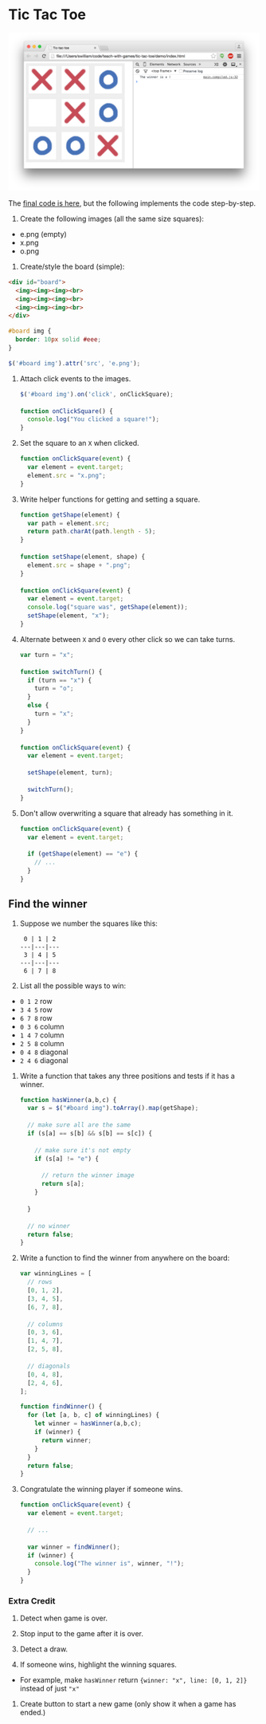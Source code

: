 # Tic Tac Toe

![screen](demo/screen.png)

The [final code is here](demo/js/main.js), but the following implements the code step-by-step.

1. Create the following images (all the same size squares):

  - e.png (empty)
  - x.png
  - o.png

1. Create/style the board (simple):

  ```html
  <div id="board">
    <img><img><img><br>
    <img><img><img><br>
    <img><img><img><br>
  </div>
  ```

  ```css
  #board img {
    border: 10px solid #eee;
  }
  ```

  ```js
  $('#board img').attr('src', 'e.png');
  ```

1. Attach click events to the images.

    ```js
    $('#board img').on('click', onClickSquare);

    function onClickSquare() {
      console.log("You clicked a square!");
    }
    ```

1. Set the square to an `X` when clicked.

    ```js
    function onClickSquare(event) {
      var element = event.target;
      element.src = "x.png";
    }
    ```

1. Write helper functions for getting and setting a square.

    ```js
    function getShape(element) {
      var path = element.src;
      return path.charAt(path.length - 5);
    }

    function setShape(element, shape) {
      element.src = shape + ".png";
    }

    function onClickSquare(event) {
      var element = event.target;
      console.log("square was", getShape(element));
      setShape(element, "x");
    }
    ```

1. Alternate between `X` and `O` every other click so we can take turns.

    ```js
    var turn = "x";

    function switchTurn() {
      if (turn == "x") {
        turn = "o";
      }
      else {
        turn = "x";
      }
    }

    function onClickSquare(event) {
      var element = event.target;

      setShape(element, turn);

      switchTurn();
    }
    ```

1. Don't allow overwriting a square that already has something in it.

    ```js
    function onClickSquare(event) {
      var element = event.target;

      if (getShape(element) == "e") {
        // ...
      }
    }
    ```

## Find the winner

1. Suppose we number the squares like this:

    ```
     0 | 1 | 2
    ---|---|---
     3 | 4 | 5
    ---|---|---
     6 | 7 | 8
    ```

1. List all the possible ways to win:

  - `0 1 2` row
  - `3 4 5` row
  - `6 7 8` row
  - `0 3 6` column
  - `1 4 7` column
  - `2 5 8` column
  - `0 4 8` diagonal
  - `2 4 6` diagonal

1. Write a function that takes any three positions and tests if it has a winner.

    ```js
    function hasWinner(a,b,c) {
      var s = $("#board img").toArray().map(getShape);

      // make sure all are the same
      if (s[a] == s[b] && s[b] == s[c]) {

        // make sure it's not empty
        if (s[a] != "e") {

          // return the winner image
          return s[a];
        }

      }

      // no winner
      return false;
    }
    ```

1. Write a function to find the winner from anywhere on the board:

    ```js
    var winningLines = [
      // rows
      [0, 1, 2],
      [3, 4, 5],
      [6, 7, 8],

      // columns
      [0, 3, 6],
      [1, 4, 7],
      [2, 5, 8],

      // diagonals
      [0, 4, 8],
      [2, 4, 6],
    ];
    ```

    ```js
    function findWinner() {
      for (let [a, b, c] of winningLines) {
        let winner = hasWinner(a,b,c);
        if (winner) {
          return winner;
        }
      }
      return false;
    }
    ```

1. Congratulate the winning player if someone wins.

    ```js
    function onClickSquare(event) {
      var element = event.target;
      
      // ...

      var winner = findWinner();
      if (winner) {
        console.log("The winner is", winner, "!");
      }
    }
    ```


### Extra Credit

1. Detect when game is over.

1. Stop input to the game after it is over.

1. Detect a draw.

1. If someone wins, highlight the winning squares.

  - For example, make `hasWinner` return `{winner: "x", line: [0, 1, 2]}` instead of just `"x"`

1. Create button to start a new game (only show it when a game has ended.)

[Tic-Tac-Toe]:http://en.wikipedia.org/wiki/Tic-tac-toe
